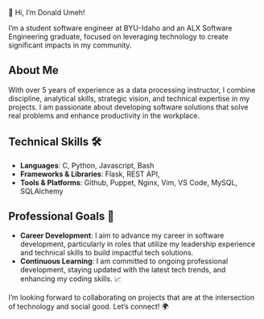 👋 Hi, I’m Donald Umeh!

I’m a student software engineer at BYU-Idaho and an ALX Software Engineering graduate, focused on leveraging technology to create significant impacts in my community.

## About Me
With over 5 years of experience as a data processing instructor, I combine discipline, analytical skills, strategic vision, and technical expertise in my projects. I am passionate about developing software solutions that solve real problems and enhance productivity in the workplace.

## Technical Skills 🛠️

* **Languages**: C, Python, Javascript, Bash
* **Frameworks & Libraries**: Flask, REST API,
* **Tools & Platforms**: Github, Puppet, Nginx, Vim, VS Code, MySQL, SQLAlchemy


## Professional Goals 🚀

* **Career Development**: I aim to advance my career in software development, particularly in roles that utilize my leadership experience and technical skills to build impactful tech solutions.
* **Continuous Learning**: I am committed to ongoing professional development, staying updated with the latest tech trends, and enhancing my coding skills. 📈

I’m looking forward to collaborating on projects that are at the intersection of technology and social good. Let’s connect! 🌍
